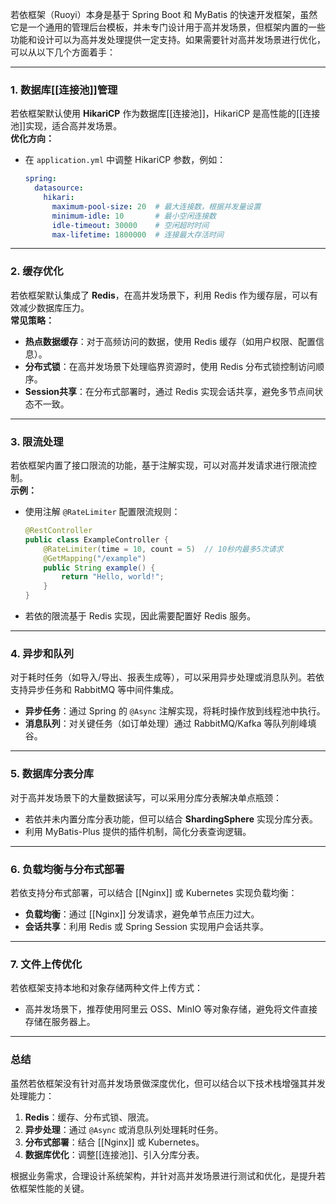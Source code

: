 若依框架（Ruoyi）本身是基于 Spring Boot 和 MyBatis 的快速开发框架，虽然它是一个通用的管理后台模板，并未专门设计用于高并发场景，但框架内置的一些功能和设计可以为高并发处理提供一定支持。如果需要针对高并发场景进行优化，可以从以下几个方面着手：

---

### **1. 数据库[[连接池]]管理**

若依框架默认使用 **HikariCP** 作为数据库[[连接池]]，HikariCP 是高性能的[[连接池]]实现，适合高并发场景。  
**优化方向：**

- 在 `application.yml` 中调整 HikariCP 参数，例如：
    
    ```yaml
    spring:
      datasource:
        hikari:
          maximum-pool-size: 20  # 最大连接数，根据并发量设置
          minimum-idle: 10       # 最小空闲连接数
          idle-timeout: 30000    # 空闲超时时间
          max-lifetime: 1800000  # 连接最大存活时间
    ```
    

---

### **2. 缓存优化**

若依框架默认集成了 **Redis**，在高并发场景下，利用 Redis 作为缓存层，可以有效减少数据库压力。  
**常见策略：**

- **热点数据缓存**：对于高频访问的数据，使用 Redis 缓存（如用户权限、配置信息）。
- **分布式锁**：在高并发场景下处理临界资源时，使用 Redis 分布式锁控制访问顺序。
- **Session共享**：在分布式部署时，通过 Redis 实现会话共享，避免多节点间状态不一致。

---

### **3. 限流处理**

若依框架内置了接口限流的功能，基于注解实现，可以对高并发请求进行限流控制。  
**示例：**

- 使用注解 `@RateLimiter` 配置限流规则：
    
    ```java
    @RestController
    public class ExampleController {
        @RateLimiter(time = 10, count = 5)  // 10秒内最多5次请求
        @GetMapping("/example")
        public String example() {
            return "Hello, world!";
        }
    }
    ```
    
- 若依的限流基于 Redis 实现，因此需要配置好 Redis 服务。
    

---

### **4. 异步和队列**

对于耗时任务（如导入/导出、报表生成等），可以采用异步处理或消息队列。若依支持异步任务和 RabbitMQ 等中间件集成。

- **异步任务**：通过 Spring 的 `@Async` 注解实现，将耗时操作放到线程池中执行。
- **消息队列**：对关键任务（如订单处理）通过 RabbitMQ/Kafka 等队列削峰填谷。

---

### **5. 数据库分表分库**

对于高并发场景下的大量数据读写，可以采用分库分表解决单点瓶颈：

- 若依并未内置分库分表功能，但可以结合 **ShardingSphere** 实现分库分表。
- 利用 MyBatis-Plus 提供的插件机制，简化分表查询逻辑。

---

### **6. 负载均衡与分布式部署**

若依支持分布式部署，可以结合 [[Nginx]] 或 Kubernetes 实现负载均衡：

- **负载均衡**：通过 [[Nginx]] 分发请求，避免单节点压力过大。
- **会话共享**：利用 Redis 或 Spring Session 实现用户会话共享。

---

### **7. 文件上传优化**

若依框架支持本地和对象存储两种文件上传方式：

- 高并发场景下，推荐使用阿里云 OSS、MinIO 等对象存储，避免将文件直接存储在服务器上。

---

### **总结**

虽然若依框架没有针对高并发场景做深度优化，但可以结合以下技术栈增强其并发处理能力：

1. **Redis**：缓存、分布式锁、限流。
2. **异步处理**：通过 `@Async` 或消息队列处理耗时任务。
3. **分布式部署**：结合 [[Nginx]] 或 Kubernetes。
4. **数据库优化**：调整[[连接池]]、引入分库分表。

根据业务需求，合理设计系统架构，并针对高并发场景进行测试和优化，是提升若依框架性能的关键。
